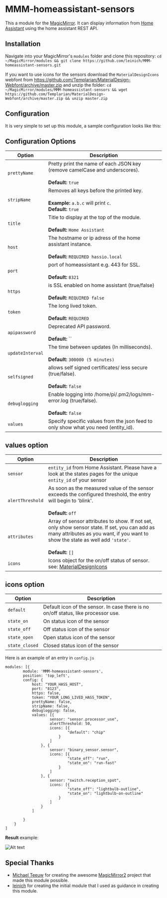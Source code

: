 # MMM-homeassistant-sensors

This a module for the [MagicMirror](https://github.com/MichMich/MagicMirror/tree/develop).
It can display information from [Home Assistant](https://home-assistant.io/) using the home assistant REST API.

## Installation

Navigate into your MagicMirror's `modules` folder and clone this repository:
`cd ~/MagicMirror/modules && git clone https://github.com/leinich/MMM-homeassistant-sensors.git`

If you want to use icons for the sensors download the `MaterialDesignIcons` webfont from https://github.com/Templarian/MaterialDesign-Webfont/archive/master.zip and unzip the folder:
`cd ~/MagicMirror/modules/MMM-homeassistant-sensors && wget https://github.com/Templarian/MaterialDesign-Webfont/archive/master.zip && unzip master.zip`

## Configuration

It is very simple to set up this module, a sample configuration looks like this:

## Configuration Options

| Option           | Description                                                                                                   |
| ---------------- | ------------------------------------------------------------------------------------------------------------- |
| `prettyName`     | Pretty print the name of each JSON key (remove camelCase and underscores). <br><br> **Default:** `true`       |
| `stripName`      | Removes all keys before the printed key. <br><br>**Example:** `a.b.c` will print `c`.<br> **Default:** `true` |
| `title`          | Title to display at the top of the module. <br><br> **Default:** `Home Assistant`                             |
| `host`           | The hostname or ip adress of the home assistant instance. <br><br> **Default:** `REQUIRED hassio.local`       |
| `port`           | port of homeassistant e.g. 443 for SSL. <br><br> **Default:** `8321`                                          |
| `https`          | is SSL enabled on home assistant (true/false) <br><br> **Default:** `REQUIRED false`                          |
| `token`          | The long lived token. <br><br> **Default:** `REQUIRED`                                                        |
| `apipassword`    | Deprecated API password. <br><br> **Default:** ``                                                             |
| `updateInterval` | The time between updates (In milliseconds). <br><br> **Default:** `300000 (5 minutes)`                        |
| `selfsigned`     | allows self signed certificates/ less secure (true/false). <br><br> **Default:** `false`                      |
| `debuglogging`   | Enable logging into /home/pi/.pm2/logs/mm-error.log (true/false). <br><br> **Default:** `false`               |
| `values`         | Specify specific values from the json feed to only show what you need (entity_id).                            |

## values option

| Option           | Description                                                                                                                                                                                                 |
| ---------------- | ----------------------------------------------------------------------------------------------------------------------------------------------------------------------------------------------------------- |
| `sensor`         | `entity_id` from Home Assistant. Please have a look at the states pages for the unique `entity_id` of your sensor                                                                                           |
| `alertThreshold` | As soon as the measured value of the sensor exceeds the configured threshold, the entry will begin to 'blink'. <br><br> **Default:** `off`                                                                  |
| `attributes`     | Array of sensor attributes to show. If not set, only show sensor state. If set, you can add as many attributes as you want, if you want to show the state as well add `'state'`. <br><br> **Default:** `[]` |
| `icons`          | Icons object for the on/off status of sensor. see: [MaterialDesignIcons](https://materialdesignicons.com/)                                                                                                  |

## icons option

| Option         | Description                                                                        |
| -------------- | ---------------------------------------------------------------------------------- |
| `default`      | Default icon of the sensor. In case there is no on/off status, like processor use. |
| `state_on`     | On status icon of the sensor                                                       |
| `state_off`    | Off status icon of the sensor                                                      |
| `state_open`   | Open status icon of the sensor                                                     |
| `state_closed` | Closed status icon of the sensor                                                   |

Here is an example of an entry in `config.js`

```
modules: [{
		module: 'MMM-homeassistant-sensors',
		position: 'top_left',
		config: {
			host: "YOUR_HASS_HOST",
			port: "8123",
			https: false,
			token: "YOUR_LONG_LIVED_HASS_TOKEN",
			prettyName: false,
			stripName: false,
			debuglogging: false,
			values: [{
					sensor: "sensor.processor_use",
					alertThreshold: 50,
					icons: [{
							"default": "chip"
						}
					]
				}, {
					sensor: "binary_sensor.sensor",
					icons: [{
							"state_off": "run",
							"state_on": "run-fast"
						}
					]
				}, {
					sensor: "switch.reception_spot",
					icons: [{
							"state_off": "lightbulb-outline",
							"state_on": "lightbulb-on-outline"
						}
					]
				}
			]

		}
	}
]
```

**Result** example:

![Alt text](https://image.ibb.co/b8edjx/dynamic_icons.png "dynamic icons example")

## Special Thanks

- [Michael Teeuw](https://github.com/MichMich) for creating the awesome [MagicMirror2](https://github.com/MichMich/MagicMirror/tree/develop) project that made this module possible.
- [leinich](https://github.com/leinich) for creating the initial module that I used as guidance in creating this module.
